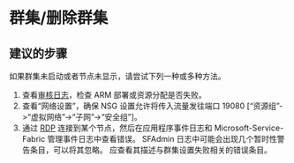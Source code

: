 <properties
    pageTitle="cluster/cluster deletion"
    description="群集/删除群集"
    service="microsoft.servicefabric"
    resource="clusters"
    authors="cts-shrahman"
    displayOrder=""
    selfHelpType="generic"
    supportTopicIds="32518063"
    resourceTags=""
    productPesIds="15842"
    cloudEnvironments="public"
/>


# 群集/删除群集

## **建议的步骤**
如果群集未启动或者节点未显示，请尝试下列一种或多种方法。

1. 查看[审核日志](data-blade:Microsoft_Azure_Insights.AzureDiagnosticsBladeWithParameter)，检查 ARM 部署或资源分配是否失败。
2. 查看“网络设置”，确保 NSG 设置允许将传入流量发往端口 19080 [“资源组”->“虚拟网络”->“子网”->“安全组”]。
3. 通过 [RDP](https://azure.microsoft.com/documentation/articles/service-fabric-cluster-nodetypes/#remote-connect-to-a-vm-scale-set-instance-or-a-cluster-node) 连接到某个节点，然后在应用程序事件日志和 Microsoft-Service-Fabric 管理事件日志中查看错误。  SFAdmin 日志中可能会出现几个暂时性警告条目，可以将其忽略。 应查看其描述与群集设置失败相关的错误条目。 




<!--HONumber=Oct16_HO4-->


